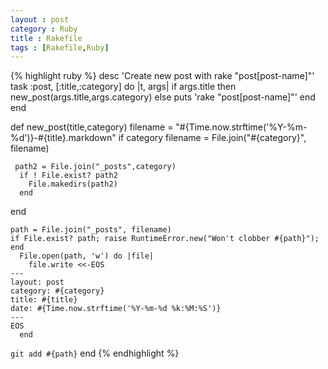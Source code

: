 ```yaml
---
layout : post
category : Ruby
title : Rakefile
tags : [Rakefile,Ruby]
---
```


{% highlight ruby %}
desc 'Create new post with rake "post[post-name]"'
task :post, [:title,:category] do |t, args|
  if args.title then
    new_post(args.title,args.category)
  else
    puts 'rake "post[post-name]"'
  end
end

def new_post(title,category)
   filename = "#{Time.now.strftime('%Y-%m-%d')}-#{title}.markdown"
   if category
     filename = File.join("#{category}", filename)
     
     path2 = File.join("_posts",category)
      if ! File.exist? path2
        File.makedirs(path2)
      end
   end
     
    path = File.join("_posts", filename)
    if File.exist? path; raise RuntimeError.new("Won't clobber #{path}"); end
      File.open(path, 'w') do |file|
        file.write <<-EOS
    ---
    layout: post
    category: #{category}
    title: #{title}
    date: #{Time.now.strftime('%Y-%m-%d %k:%M:%S')}
    ---
    EOS
      end
   `git add #{path}`
end
{% endhighlight %}
